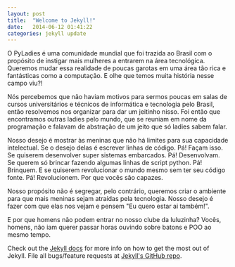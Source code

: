 ```yaml
---
layout: post
title:  "Welcome to Jekyll!"
date:   2014-06-12 01:41:22
categories: jekyll update
---
```


O PyLadies é uma comunidade mundial que foi trazida ao Brasil com o propósito de instigar mais mulheres a entrarem na área tecnológica. Queremos mudar essa realidade de poucas garotas em uma área tão rica e fantásticas como a computação. E olhe que temos muita história nesse campo viu?!

Nós percebemos que não haviam motivos para sermos poucas em salas de cursos universitários e técnicos de informática e tecnologia pelo Brasil, então resolvemos nos organizar para dar um jeitinho nisso. Foi então que encontramos outras ladies pelo mundo, que se reuniam em nome da programação e falavam de abstração de um jeito que só ladies sabem falar.

Nosso desejo é mostrar às meninas que não há limites para sua capacidade intelectual. Se o desejo delas é escrever linhas de código. Pá! Façam isso. Se quiserem desenvolver super sistemas embarcados. Pá! Desenvolvam. Se querem só brincar fazendo algumas linhas de script python. Pá! Brinquem. E se quiserem revolucionar o mundo mesmo sem ter seu código fonte. Pá! Revolucionem. Por que vocês são capazes.

Nosso propósito não é segregar, pelo contrário, queremos criar o ambiente para que mais meninas sejam atraídas pela tecnologia. Nosso desejo é fazer com que elas nos vejam e pensem "Eu quero estar ai também!".

E por que homens não podem entrar no nosso clube da luluzinha? Vocês, homens, não iam querer passar horas ouvindo sobre batons e POO ao mesmo tempo.

Check out the [Jekyll docs][jekyll] for more info on how to get the most out of Jekyll. File all bugs/feature requests at [Jekyll's GitHub repo][jekyll-gh].

[jekyll-gh]: https://github.com/jekyll/jekyll
[jekyll]:    http://jekyllrb.com
